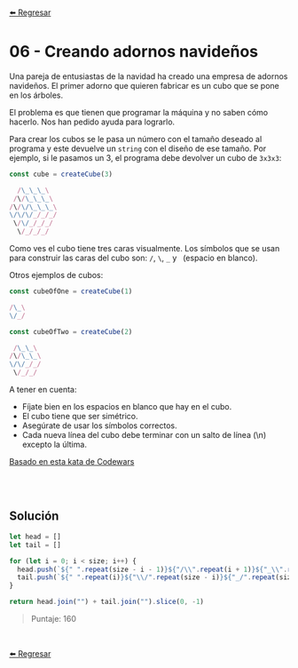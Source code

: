 [⬅️ Regresar](https://github.com/cosmoart/adventJS)

# 06 - Creando adornos navideños

Una pareja de entusiastas de la navidad ha creado una empresa de adornos navideños. El primer adorno que quieren fabricar es un cubo que se pone en los árboles.

El problema es que tienen que programar la máquina y no saben cómo hacerlo. Nos han pedido ayuda para lograrlo.

Para crear los cubos se le pasa un número con el tamaño deseado al programa y este devuelve un `string` con el diseño de ese tamaño. Por ejemplo, si le pasamos un 3, el programa debe devolver un cubo de `3x3x3`:

```js
const cube = createCube(3)
```
```js
  /\_\_\_\
 /\/\_\_\_\
/\/\/\_\_\_\
\/\/\/_/_/_/
 \/\/_/_/_/
  \/_/_/_/
```

Como ves el cubo tiene tres caras visualmente. Los símbolos que se usan para construir las caras del cubo son: `/`, `\`, `_` y ` `(espacio en blanco).

Otros ejemplos de cubos:

```js
const cubeOfOne = createCube(1)
```
```js
/\_\
\/_/
```
```js
const cubeOfTwo = createCube(2)
```
```js
 /\_\_\
/\/\_\_\
\/\/_/_/
 \/_/_/
```

A tener en cuenta:

- Fíjate bien en los espacios en blanco que hay en el cubo.
- El cubo tiene que ser simétrico.
- Asegúrate de usar los símbolos correctos.
- Cada nueva línea del cubo debe terminar con un salto de línea (\n) excepto la última.

[Basado en esta kata de Codewars](https://www.codewars.com/kata/6387ea2cf418c41d277f3ffa/javascript)

<br/>
<br/>

## Solución

```js
let head = []
let tail = []

for (let i = 0; i < size; i++) {
  head.push(`${" ".repeat(size - i - 1)}${"/\\".repeat(i + 1)}${"_\\".repeat(size)}\n`)
  tail.push(`${" ".repeat(i)}${"\\/".repeat(size - i)}${"_/".repeat(size)}\n`)
}

return head.join("") + tail.join("").slice(0, -1)
```

> Puntaje: 160

<br/>

[⬅️ Regresar](https://github.com/cosmoart/adventJS)